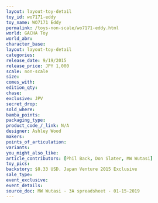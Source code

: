 ```yaml
---
layout: layout-toy-detail 
toy_id: wo7171-eddy
toy_name: WO7171 Eddy
permalink: /toys-non-scale/wo7171-eddy.html
world: GACHA Toy
world_abr: 
character_base: 
layout: layout-toy-detail
categories: 
release_date: 9/19/2015
release_price: JPY 1,000 
scale: non-scale
size: 
comes_with: 
edition_qty: 
chase: 
exclusive: JPV
secret_drop: 
sold_where: 
bamba_points: 
packaging_type: 
product_code_/_link: N/A
designer: Ashley Wood
makers: 
points_of_articulation: 
variants: 
you_might_also_like: 
article_contributors: [Phil Back, Don Slater, MW Wutasi]
toy_pics: 
backstory: $8.33 USD. Japan Venture 2015 Exclusive
sale_type: 
event_exclusive: 
event_details: 
source_doc: MW Wutasi - 3A spreadsheet - 01-15-2019
---
```

